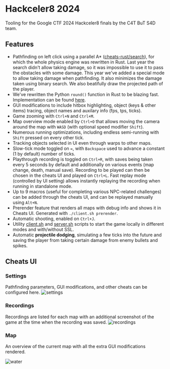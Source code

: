 # Hackceler8 2024

Tooling for the Google CTF 2024 Hackceler8 finals by the C4T BuT S4D team.

## Features

- Pathfinding on left click using a parallel A\* ([cheats-rust/search](cheats-rust/search)), for which the whole physics engine was rewritten in Rust. Last year the search didn't allow taking damage, so it was impossible to use it to pass the obstacles with some damage. This year we've added a special mode to allow taking damage when pathfinding. It also minimizes the damage taken using binary search. We also beatifully draw the projected path of the player.
- We've rewritten the Python `round()` function in Rust to be blazing fast. Implementation can be found [here](cheats-rust/rround/src/lib.rs).
- GUI modifications to include hitbox highlighting, object (keys & other items) tracing, object names and auxilary info (fps, tps, ticks).
- Game zooming with `Ctrl+N` and `Ctrl+M`.
- Map overview mode enabled by `Ctrl+O` that allows moving the camera around the map with `WASD` (with optional speed modifier `Shift`).
- Numerous running optimizations, including endless semi-running with `Shift` pressed on every other tick.
- Tracking objects selected in UI even through warps to other maps.
- Slow-tick mode toggled on `=`, with `Backspace` used to advance a constant (1 by default) number of ticks.
- Playthrough recording is toggled on `Ctrl+R`, with saves being taken every 5 seconds by default and additionally on various events (map change, death, manual save). Recording to be played can then be chosen in the cheats UI and played on `Ctrl+L`. Fast replay mode (controlled by UI setting) allows instantly replaying the recording when running in standalone mode.
- Up to 9 macros (useful for completing various NPC-related challenges) can be added through the cheats UI, and can be replayed manually using `Alt+N`.
- Prerender feature that renders all maps with debug info and shows it in Cheats UI. Generated with `./client.sh prerender`.
- Automatic shooting, enabled on `Ctrl+J`.
- Utility [client.sh](./client.sh) and [server.sh](./server.sh) scripts to start the game locally in different modes and with/without SSL.
- Automatic **projectile dodging**, simulating a few ticks into the future and saving the player from taking certain damage from enemy bullets and spikes.

## Cheats UI

### Settings

Pathfinding parameters, GUI modifications, and other cheats can be configured here.
![settings](screenshots/settings.jpg)

### Recordings

Recordings are listed for each map with an additional screenshot of the game at the time when the recording was saved.
![recordings](screenshots/recordings.jpg)

### Map

An overview of the current map with all the extra GUI modifications rendered.

![water](screenshots/water.png)
